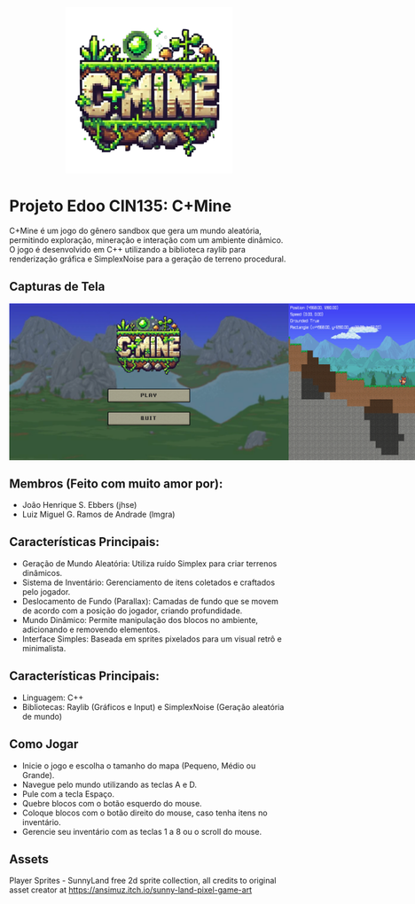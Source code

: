 <p align="center">
  <img src="release/sprites/logo.png" width="300" height="300" alt="C+Mine, nome do jogo">
</p>

# Projeto Edoo CIN135: C+Mine
C+Mine é um jogo do gênero sandbox que gera um mundo aleatória, permitindo exploração, mineração e interação com um ambiente dinâmico. O jogo é desenvolvido em C++ utilizando a biblioteca raylib para renderização gráfica e SimplexNoise para a geração de terreno procedural.

## Capturas de Tela
<div style="display: flex; justify-content: space-around;">
  <img src="release/sprites/menupixel.png" alt="Imagem 1">
  <img src="release/sprites/capturacmine1.png" alt="Imagem 2" width="412">
  <img src="release/sprites/capturacmine3.png" alt="Imagem 3" width="412">
</div>

## Membros (Feito com muito amor por): 
* João Henrique S. Ebbers (jhse)
* Luiz Miguel G. Ramos de Andrade (lmgra)

## Características Principais:
* Geração de Mundo Aleatória: Utiliza ruído Simplex para criar terrenos dinâmicos.
* Sistema de Inventário: Gerenciamento de itens coletados e craftados pelo jogador.
* Deslocamento de Fundo (Parallax): Camadas de fundo que se movem de acordo com a posição do jogador, criando profundidade.
* Mundo Dinâmico: Permite manipulação dos blocos no ambiente, adicionando e removendo elementos.
* Interface Simples: Baseada em sprites pixelados para um visual retrô e minimalista.

## Características Principais:
* Linguagem: C++
* Bibliotecas: Raylib (Gráficos e Input) e SimplexNoise (Geração aleatória de mundo)

## Como Jogar
* Inicie o jogo e escolha o tamanho do mapa (Pequeno, Médio ou Grande).
* Navegue pelo mundo utilizando as teclas A e D.
* Pule com a tecla Espaço.
* Quebre blocos com o botão esquerdo do mouse.
* Coloque blocos com o botão direito do mouse, caso tenha itens no inventário.
* Gerencie seu inventário com as teclas 1 a 8 ou o scroll do mouse.

## Assets
Player Sprites - SunnyLand free 2d sprite collection, all credits to original asset creator at https://ansimuz.itch.io/sunny-land-pixel-game-art
